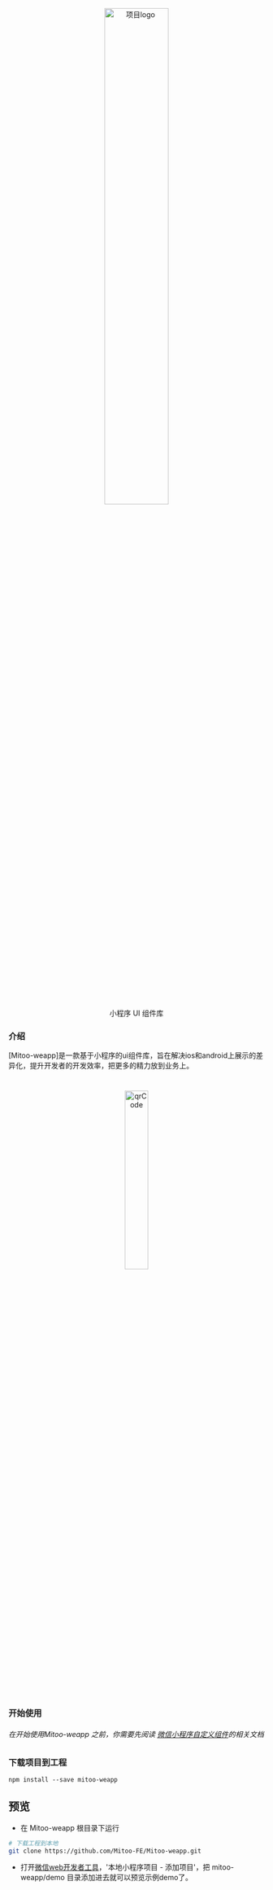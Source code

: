<p align="center">
    <img alt="项目logo" width="50%" src="http://ozcvsuh4t.bkt.clouddn.com/mitoo-weapp-logo.png">
</p>
<p align="center">小程序 UI 组件库</p>

### 介绍


[Mitoo-weapp]是一款基于小程序的ui组件库，旨在解决ios和android上展示的差异化，提升开发者的开发效率，把更多的精力放到业务上。


<p align="center" style="margin: 40px 0;">
    <img alt="qrCode" width="30%" src="http://ozcvsuh4t.bkt.clouddn.com/mitoo-weapp-qrcode.jpg">
</p>


### 开始使用

###### 在开始使用Mitoo-weapp 之前，你需要先阅读 [微信小程序自定义组件](https://developers.weixin.qq.com/miniprogram/dev/framework/custom-component/)的相关文档

### 下载项目到工程

	npm install --save mitoo-weapp


## 预览

* 在 Mitoo-weapp 根目录下运行

``` bash
# 下载工程到本地
git clone https://github.com/Mitoo-FE/Mitoo-weapp.git
```

* 打开[微信web开发者工具](https://mp.weixin.qq.com/debug/wxadoc/dev/devtools/download.html)，'本地小程序项目 - 添加项目'，把 mitoo-weapp/demo 目录添加进去就可以预览示例demo了。
